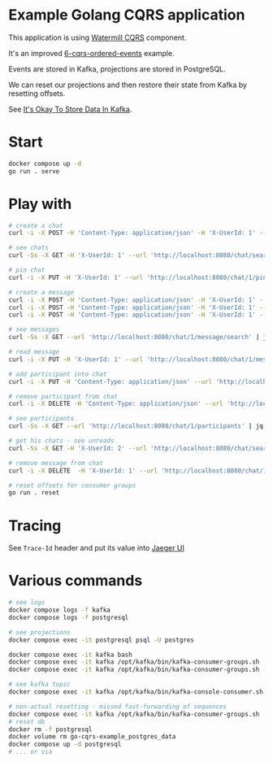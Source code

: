 # Example Golang CQRS application

This application is using [Watermill CQRS](http://watermill.io/docs/cqrs) component.

It's an improved [6-cqrs-ordered-events](https://github.com/ThreeDotsLabs/watermill/tree/v1.4.6/_examples/basic/6-cqrs-ordered-events) example.

Events are stored in Kafka, projections are stored in PostgreSQL.

We can reset our projections and then restore their state from Kafka by resetting offsets.

See [It's Okay To Store Data In Kafka](https://www.confluent.io/blog/okay-store-data-apache-kafka/).

# Start
```bash
docker compose up -d
go run . serve
```

# Play with
```bash
# create a chat
curl -i -X POST -H 'Content-Type: application/json' -H 'X-UserId: 1' --url 'http://localhost:8080/chat' -d '{"title": "new chat"}'

# see chats
curl -Ss -X GET -H 'X-UserId: 1' --url 'http://localhost:8080/chat/search' | jq

# pin chat
curl -i -X PUT -H 'X-UserId: 1' --url 'http://localhost:8080/chat/1/pin?pin=true'

# create a message
curl -i -X POST -H 'Content-Type: application/json' -H 'X-UserId: 1' --url 'http://localhost:8080/chat/1/message' -d '{"content": "new message"}'
curl -i -X POST -H 'Content-Type: application/json' -H 'X-UserId: 1' --url 'http://localhost:8080/chat/1/message' -d '{"content": "new message 2"}'
curl -i -X POST -H 'Content-Type: application/json' -H 'X-UserId: 1' --url 'http://localhost:8080/chat/1/message' -d '{"content": "new message 3"}'

# see messages
curl -Ss -X GET --url 'http://localhost:8080/chat/1/message/search' | jq

# read message
curl -i -X PUT -H 'X-UserId: 1' --url 'http://localhost:8080/chat/1/message/2/read'

# add participant into chat
curl -i -X PUT -H 'Content-Type: application/json' --url 'http://localhost:8080/chat/1/participant' -d '{"participantIds": [2, 3]}'

# remove participant from chat
curl -i -X DELETE -H 'Content-Type: application/json' --url 'http://localhost:8080/chat/1/participant' -d '{"participantIds": [3]}'

# see participants
curl -Ss -X GET --url 'http://localhost:8080/chat/1/participants' | jq

# get his chats - see unreads
curl -Ss -X GET -H 'X-UserId: 2' --url 'http://localhost:8080/chat/search' | jq

# remove message from chat
curl -i -X DELETE  -H 'X-UserId: 1' --url 'http://localhost:8080/chat/1/message/1'

# reset offsets for consumer groups
go run . reset
```

# Tracing
See `Trace-Id` header and put its value into [Jaeger UI](http://localhost:16686)

# Various commands
```bash
# see logs
docker compose logs -f kafka
docker compose logs -f postgresql

# see projections
docker compose exec -it postgresql psql -U postgres

docker compose exec -it kafka bash
docker compose exec -it kafka /opt/kafka/bin/kafka-consumer-groups.sh --bootstrap-server kafka:29092 --list
docker compose exec -it kafka /opt/kafka/bin/kafka-consumer-groups.sh --bootstrap-server kafka:29092 --describe --group CommonProjection --offsets

# see kafka topic
docker compose exec -it kafka /opt/kafka/bin/kafka-console-consumer.sh --bootstrap-server kafka:29092 --topic events --from-beginning --property print.key=true --property print.headers=true

# non-actual resetting - missed fast-forwarding of sequences
docker compose exec -it kafka /opt/kafka/bin/kafka-consumer-groups.sh --bootstrap-server kafka:29092 --group CommonProjection --reset-offsets --to-earliest --execute --topic events
# reset db
docker rm -f postgresql
docker volume rm go-cqrs-example_postgres_data
docker compose up -d postgresql
# ... or via
```
